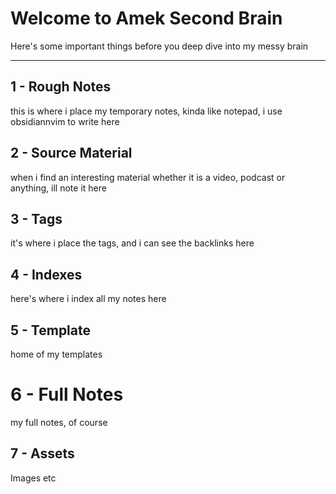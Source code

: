 # Welcome to Amek Second Brain   

Here's some important things before you deep dive into my messy brain 

---
## 1 - Rough Notes
this is where i place my temporary notes, kinda like notepad, i use obsidiannvim to write here 

## 2 - Source Material
when i find an interesting material whether it is a video, podcast or anything, ill note it here

## 3 - Tags 
it's where i place the tags, and i can see the backlinks here 

## 4 - Indexes 
here's where i index all my notes here 

## 5 - Template 
home of my templates 

# 6 - Full Notes
my full notes, of course

## 7 - Assets 
Images etc